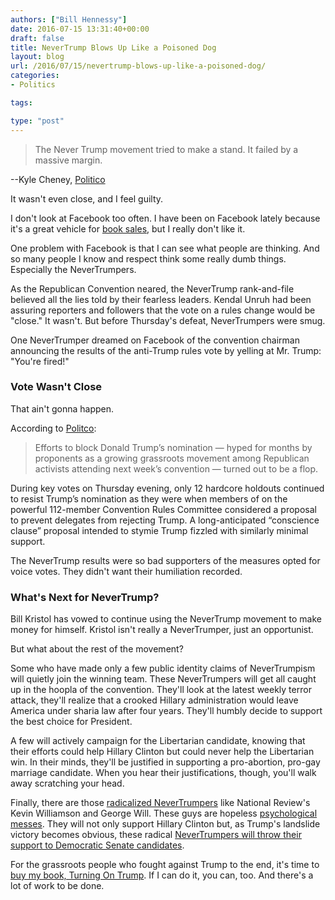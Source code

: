 ```yaml
---
authors: ["Bill Hennessy"]
date: 2016-07-15 13:31:40+00:00
draft: false
title: NeverTrump Blows Up Like a Poisoned Dog
layout: blog
url: /2016/07/15/nevertrump-blows-up-like-a-poisoned-dog/
categories:
- Politics

tags:

type: "post"
---
```


> The Never Trump movement tried to make a stand. It failed by a massive margin.

--Kyle Cheney, [Politico](https://www.politico.com/story/2016/07/donald-trump-convention-rules-win-225586)



It wasn't even close, and I feel guilty.

I don't look at Facebook too often. I have been on Facebook lately because it's a great vehicle for [book sales](https://hennessysview.com/turning-on-trump/), but I really don't like it.

One problem with Facebook is that I can see what people are thinking. And so many people I know and respect think some really dumb things. Especially the NeverTrumpers.

As the Republican Convention neared, the NeverTrump rank-and-file believed all the lies told by their fearless leaders. Kendal Unruh had been assuring reporters and followers that the vote on a rules change would be "close." It wasn't. But before Thursday's defeat, NeverTrumpers were smug.

One NeverTrumper dreamed on Facebook of the convention chairman announcing the results of the anti-Trump rules vote by yelling at Mr. Trump: "You're fired!"



### Vote Wasn't Close



That ain't gonna happen.

According to [Politco](https://www.politico.com/story/2016/07/donald-trump-convention-rules-win-225586):



> Efforts to block Donald Trump’s nomination — hyped for months by proponents as a growing grassroots movement among Republican activists attending next week’s convention — turned out to be a flop.

During key votes on Thursday evening, only 12 hardcore holdouts continued to resist Trump’s nomination as they were when members of on the powerful 112-member Convention Rules Committee considered a proposal to prevent delegates from rejecting Trump. A long-anticipated “conscience clause” proposal intended to stymie Trump fizzled with similarly minimal support.



The NeverTrump results were so bad supporters of the measures opted for voice votes. They didn't want their humiliation recorded.



### What's Next for NeverTrump?



Bill Kristol has vowed to continue using the NeverTrump movement to make money for himself. Kristol isn't really a NeverTrumper, just an opportunist.

But what about the rest of the movement?

Some who have made only a few public identity claims of NeverTrumpism will quietly join the winning team. These NeverTrumpers will get all caught up in the hoopla of the convention. They'll look at the latest weekly terror attack, they'll realize that a crooked Hillary administration would leave America under sharia law after four years. They'll humbly decide to support the best choice for President.

A few will actively campaign for the Libertarian candidate, knowing that their efforts could help Hillary Clinton but could never help the Libertarian win. In their minds, they'll be justified in supporting a pro-abortion, pro-gay marriage candidate. When you hear their justifications, though, you'll walk away scratching your head.

Finally, there are those [radicalized NeverTrumpers](https://hennessysview.com/2016/07/12/how-nevertrump-promotes-race-violence/) like National Review's Kevin Williamson and George Will. These guys are hopeless [psychological messes](https://hennessysview.com/2016/07/12/what-happens-you-identify-as-nevertrump/). They will not only support Hillary Clinton but, as Trump's landslide victory becomes obvious, these radical [NeverTrumpers will throw their support to Democratic Senate candidates](https://hennessysview.com/2016/07/13/why-nevertrump-will-support-down-ballot-dems/).

For the grassroots people who fought against Trump to the end, it's time to [buy my book, Turning On Trump](https://hennessysview.com/turning-on-trump/). If I can do it, you can, too. And there's a lot of work to be done.
